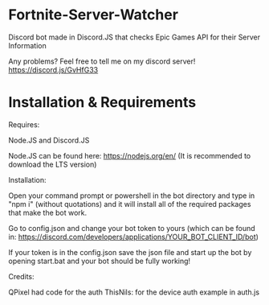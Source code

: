 # Fortnite-Server-Watcher
Discord bot made in Discord.JS that checks Epic Games API for their Server Information

Any problems? Feel free to tell me on my discord server! https://discord.js/GvHfG33

# Installation & Requirements

Requires:

Node.JS and Discord.JS

Node.JS can be found here: https://nodejs.org/en/ (It is recommended to download the LTS version)

Installation:

Open your command prompt or powershell in the bot directory and type in "npm i" (without quotations) and it will install all of the required packages that make the bot work.

Go to config.json and change your bot token to yours (which can be found in: https://discord.com/developers/applications/YOUR_BOT_CLIENT_ID/bot)

If your token is in the config.json save the json file and start up the bot by opening start.bat and your bot should be fully working!

Credits:

QPixel had code for the auth
ThisNils: for the device auth example in auth.js
